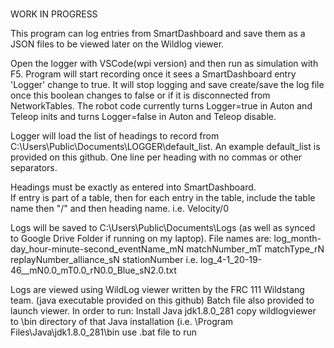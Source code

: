 #
WORK IN PROGRESS

This program can log entries from SmartDashboard and save them as a JSON files to be viewed later on the Wildlog viewer.

Open the logger with VSCode(wpi version) and then run as simulation with F5. 
Program will start recording once it sees a SmartDashboard entry 'Logger' change to true.  It will stop logging 
and save create/save the log file once this boolean changes to false or if it is disconnected from NetworkTables.
The robot code currently turns Logger=true in Auton and Teleop inits and turns Logger=false in Auton and Teleop disable.

Logger will load the list of headings to record from C:\Users\Public\Documents\LOGGER\default_list.
An example default_list is provided on this github.  One line per heading with no commas or other separators.

Headings must be exactly as entered into SmartDashboard.  
If entry is part of a table, then for each entry in the table, include the table name then "/" and then heading name.  i.e. Velocity/0

Logs will be saved to C:\Users\Public\Documents\Logs (as well as synced to Google Drive Folder if running on my laptop).
File names are:  log_month-day_hour-minute-second_eventName_mN matchNumber_mT matchType_rN replayNumber_alliance_sN stationNumber
           i.e.  log_4-1_20-19-46__mN0.0_mT0.0_rN0.0_Blue_sN2.0.txt

Logs are viewed using WildLog viewer written by the FRC 111 Wildstang team. (java executable provided on this github)
Batch file also provided to launch viewer.
In order to run:
  Install Java jdk1.8.0_281
  copy wildlogviewer to \bin directory of that Java installation (i.e. \Program Files\Java\jdk1.8.0_281\bin
  use .bat file to run
